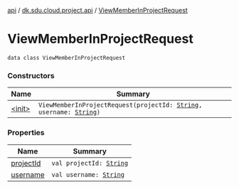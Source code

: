 [api](../../index.md) / [dk.sdu.cloud.project.api](../index.md) / [ViewMemberInProjectRequest](./index.md)

# ViewMemberInProjectRequest

`data class ViewMemberInProjectRequest`

### Constructors

| Name | Summary |
|---|---|
| [&lt;init&gt;](-init-.md) | `ViewMemberInProjectRequest(projectId: `[`String`](https://kotlinlang.org/api/latest/jvm/stdlib/kotlin/-string/index.html)`, username: `[`String`](https://kotlinlang.org/api/latest/jvm/stdlib/kotlin/-string/index.html)`)` |

### Properties

| Name | Summary |
|---|---|
| [projectId](project-id.md) | `val projectId: `[`String`](https://kotlinlang.org/api/latest/jvm/stdlib/kotlin/-string/index.html) |
| [username](username.md) | `val username: `[`String`](https://kotlinlang.org/api/latest/jvm/stdlib/kotlin/-string/index.html) |
